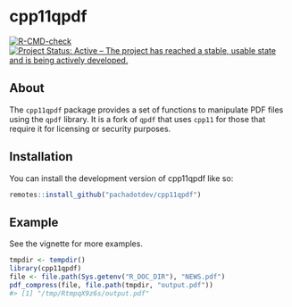 
<!-- README.md is generated from README.Rmd. Please edit that file -->

# cpp11qpdf

<!-- badges: start -->

[![R-CMD-check](https://github.com/pachadotdev/cpp11qpdf/actions/workflows/R-CMD-check.yaml/badge.svg)](https://github.com/pachadotdev/cpp11qpdf/actions/workflows/R-CMD-check.yaml)
[![Project Status: Active – The project has reached a stable, usable
state and is being actively
developed.](https://www.repostatus.org/badges/latest/active.svg)](https://www.repostatus.org/#active)
<!-- badges: end -->

## About

The `cpp11qpdf` package provides a set of functions to manipulate PDF
files using the `qpdf` library. It is a fork of `qpdf` that uses `cpp11`
for those that require it for licensing or security purposes.

## Installation

You can install the development version of cpp11qpdf like so:

``` r
remotes::install_github("pachadotdev/cpp11qpdf")
```

## Example

See the vignette for more examples.

``` r
tmpdir <- tempdir()
library(cpp11qpdf)
file <- file.path(Sys.getenv("R_DOC_DIR"), "NEWS.pdf")
pdf_compress(file, file.path(tmpdir, "output.pdf"))
#> [1] "/tmp/RtmpqX9z6s/output.pdf"
```
